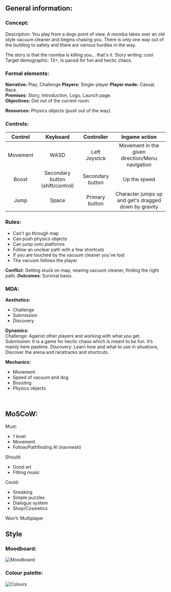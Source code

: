 ## General information:
### Concept:
Description: You play from a dogs point of view. A roomba takes over an old style vacuum cleaner and begins chasing you. There is only one way out of the building to safety and there are various hurdles in the way. 

The story is that the roomba is killing you... that's it. Story writing :cool
Target demographic: 13+, Is paced for fun and hectic chaos. 

           
### Formal elements:
**Narrative:** Play, Challenge
**Players:** Single-player
**Player mode:** Casual, Race.  
**Premises:** Story, Introduction, Logo, Launch page.  
**Objectives:** Get out of the current room.

**Resources:** Physics objects (push out of the way).

### Controls:
| Control     | Keyboard | Controller | Ingame action |
| :----: |    :----:   | :----: |  :---:  |
|  Movement   | WASD | Left Joystick  | Movement in the given direction/Menu navigation  |
| Boost   | Secondary button (shift/control) | Secondary button | Up the speed |
| Jump  |  Space | Primary button | Character jumps up and get's dragged down by gravity |

           

### Rules:

- Can't go through map
- Can push physics objects
- Can jump onto platforms
- Follow an unclear path with a few shortcuts
- If you are touched by the vacuum cleaner you've lost
- The vacuum follows the player


           

**Conflict**: Getting stuck on map, nearing vacuum cleaner, finding the right path.
**Outcomes**: Survival basis.

### MDA:
**Aesthetics:**
- Challenge
- Submission  
- Discovery

**Dynamics:**  
Challenge: Against other players and working with what you get.  
Submission: It is a game for hectic chaos which is meant to be fun. It’s mainly here pastime.
Discovery: Learn how and what to use in situations, Discover the arena and racetracks and shortcuts.  

  
**Mechanics:**
- Movement
- Speed of vacuum and dog
- Boosting
- Physics objects
<br> 

## MoSCoW:
Must:
- 1 level
- Movement
- Follow/Pathfinding AI (navmesh)

Should:
- Good art
- Fitting music

Could: 
- Sneaking
- Simple puzzles
- Dialogue system
- Shop/Cosmetics

Won't: 
Multiplayer

## Style
### Moodboard:
![Moodboard](moodboard.png)

### Colour palette:
![Colours](ColourVacuumPalette.png)
